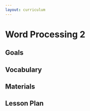 ```yaml
---
layout: curriculum
---
```


# Word Processing 2

## Goals

## Vocabulary

## Materials

## Lesson Plan
